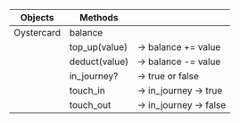 |Objects              |     Methods          |                      |
|---------------------|----------------------|----------------------|
|Oystercard           |balance               |                      |
|                     |top_up(value)         |-> balance += value   |
|                     |deduct(value)         |-> balance -= value   |
|                     |in_journey?           |-> true or false      |
|                     |touch_in              |-> in_journey -> true |
|                     |touch_out             |-> in_journey -> false|